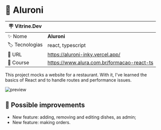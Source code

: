 # 🍝 Aluroni

| :placard: Vitrine.Dev |     |
| -------------  | --- |
| :sparkles: Nome        | **Aluroni**
| :label: Tecnologias | react, typescript
| :rocket: URL | https://aluroni-inky.vercel.app/
| :book: Course | https://www.alura.com.br/formacao-react-ts

This project mocks a website for a restaurant. With it, I've learned the basics of React and to handle routes and performance issues.

![preview](https://user-images.githubusercontent.com/105985983/234148194-e07c8dad-7347-4881-a0bc-66f7c4239420.png#vitrinedev)

## 🧠 Possible improvements 

- New feature: adding, removing and editing dishes, as admin;
- New feature: making orders.
